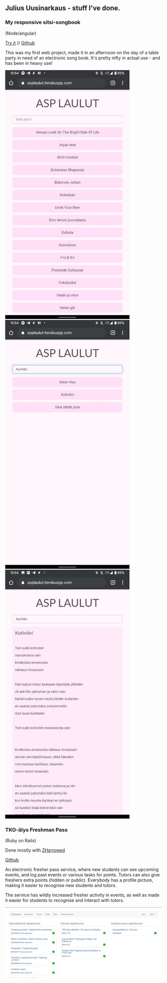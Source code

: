 ## Julius Uusinarkaus - stuff I've done. 

### My responsive sitsi-songbook
(Node/angular)


[Try it](https://asplaulut.herokuapp.com/) // [Github](https://github.com/julkku/songbook-webapp)


This was my first web project, made it in an afternoon on the day of a table party in need of an electronic song book. It's pretty nifty in actual use - and has been in heavy use! 

<p float="left">
  <img src="/images/laulu1.jpg" width="400" />
  <img src="/images/laulu2.jpg" width="400" /> 
  <img src="/images/laulu3.jpg" width="400" />
</p>

### TKO-älys Freshman Pass 
(Ruby on Rails)

Done mostly with [ZHarrowed](https://github.com/zHarrowed)

[Github](https://github.com/TKOaly/freshman-pass-service)

An electronic fresher pass service, where new students can see upcoming events, and log past events or various tasks for points. Tutors can also give freshers extra points (hidden or public). Everybody has a profile picture, making it easier to recognise new students and tutors. 

The service has wildly increased fresher activity in events, as well as made it easier for students to recognise and interact with tutors. 

![front page](/images/fuksipassi.jpg)
